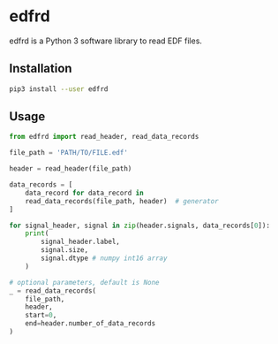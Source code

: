 # edfrd

edfrd is a Python 3 software library to read EDF files.

## Installation

```bash
pip3 install --user edfrd
```

## Usage

```python
from edfrd import read_header, read_data_records

file_path = 'PATH/TO/FILE.edf'

header = read_header(file_path)

data_records = [
    data_record for data_record in
    read_data_records(file_path, header)  # generator
]

for signal_header, signal in zip(header.signals, data_records[0]):
    print(
        signal_header.label,
        signal.size,
        signal.dtype # numpy int16 array
    )

# optional parameters, default is None
_ = read_data_records(
    file_path,
    header,
    start=0,
    end=header.number_of_data_records
)
```
